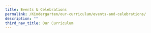 ```yaml
---
title: Events & Celebrations
permalink: /Kindergarten/our-curriculum/events-and-celebrations/
description: ""
third_nav_title: Our Curriculum
---
```

